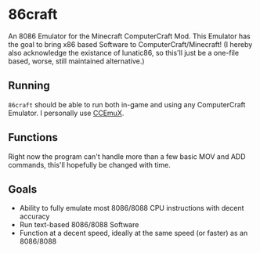86craft
=======
An 8086 Emulator for the Minecraft ComputerCraft Mod.
This Emulator has the goal to bring x86 based Software to ComputerCraft/Minecraft!
(I hereby also acknowledge the existance of lunatic86, so this'll just be a one-file based, worse, still maintained alternative.)

Running
--------
`86craft` should be able to run both in-game and using any ComputerCraft Emulator.
I personally use [CCEmuX](https://emux.cc/).

Functions
---------
Right now the program can't handle more than a few basic MOV and ADD commands, this'll hopefully be changed with time.

Goals
---------
- Ability to fully emulate most 8086/8088 CPU instructions with decent accuracy
- Run text-based 8086/8088 Software
- Function at a decent speed, ideally at the same speed (or faster) as an 8086/8088
